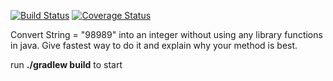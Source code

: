 
[![Build Status](https://travis-ci.org/g4share/nConversion.svg?branch=master)](https://travis-ci.org/g4share/nConversion)
[![Coverage Status](https://coveralls.io/repos/github/g4share/nConversion/badge.svg?branch=master)](https://coveralls.io/github/g4share/nConversion?branch=master)

Convert String = "98989" into an integer without using any library functions in java.
Give fastest way to do it and explain why your method is best.


run **./gradlew build** to start